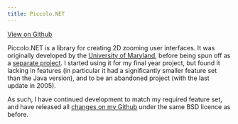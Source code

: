 ```yaml
---
title: Piccolo.NET
---
```

[View on Github](https://github.com/malacandrian/Piccolo.NET)

Piccolo.NET is a library for creating 2D zooming user interfaces. It was originally developed by the [University of Maryland](http://umd.edu/), before being spun off as a [separate project](http://www.piccolo2d.org/). I started using it for my final year project, but found it lacking in features (in particular it had a significantly smaller feature set than the Java version), and to be an abandoned project (with the last update in 2005).

As such, I have continued development to match my required feature set, and have released all [changes on my Github](https://github.com/malacandrian/Piccolo.NET) under the same BSD licence as before.
